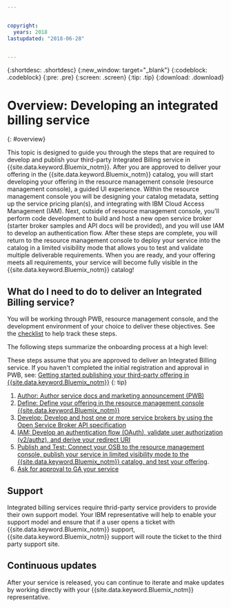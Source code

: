 ```yaml
---


copyright:
  years: 2018
lastupdated: "2018-06-28"


---
```


{:shortdesc: .shortdesc}
{:new_window: target="_blank"}
{:codeblock: .codeblock}
{:pre: .pre}
{:screen: .screen}
{:tip: .tip}
{:download: .download}

# Overview: Developing an integrated billing service
{: #overview}

This topic is designed to guide you through the steps that are required to develop and publish your third-party Integrated Billing service in {{site.data.keyword.Bluemix_notm}}. After you are approved to deliver your offering in the {{site.data.keyword.Bluemix_notm}} catalog, you will start developing your offering in the resource management console (resource management console), a guided UI experience. Within the resource management console you will be designing your catalog metadata, setting up the service pricing plan(s), and integrating with IBM Cloud Access Management (IAM). Next, outside of resource management console, you'll perform code development to build and host a new open service broker (starter broker samples and API docs will be provided), and you will use IAM to develop an authentication flow. After these steps are complete, you will return to the resource management console to deploy your service into the catalog in a limited visibility mode that allows you to test and validate multiple deliverable requirements. When you are ready, and your offering meets all requirements, your service will become fully visible in the {{site.data.keyword.Bluemix_notm}} catalog!


## What do I need to do to deliver an Integrated Billing service?

You will be working through PWB, resource management console, and the development environment of your choice to deliver these objectives. See the [checklist](/docs/third-party/checklist.html#checklist) to help track these steps.

The following steps summarize the onboarding process at a high level:

These steps assume that you are approved to deliver an Integrated Billing service. If you haven't completed the initial registration and approval in PWB, see: [Getting started publishing your third-party offering in {{site.data.keyword.Bluemix_notm}}](/docs/third-party/index.md)
{: tip}

1. [Author: Author service docs and marketing announcement (PWB)](/docs/third-party/cis1-docs-marketing.html)
2. [Define: Define your offering in the resource management console {{site.data.keyword.Bluemix_notm}}](/docs/third-party/cis2-rmc-define.html)
3. [Develop: Develop and host one or more service brokers by using the Open Service Broker API specification](/docs/third-party/cis3-broker.html)
4. [IAM: Develop an authentication flow (OAuth), validate user authorization (v2/authz), and derive your redirect URI](/docs/third-party/cis5-iam.html)
5. [Publish and Test: Connect your OSB to the resource management console, publish your service in limited visibility mode to the {{site.data.keyword.Bluemix_notm}} catalog, and test your offering](/docs/third-party/cis4-rmc-publish.html).
6. [Ask for approval to GA your service](/docs/third-party/cis6-ga.html)

## Support

Integrated billing services require thrid-party service providers to provide their own support model.  Your IBM representative will help to enable your support model and ensure that if a user opens a ticket with {{site.data.keyword.Bluemix_notm}} support, {{site.data.keyword.Bluemix_notm}} support will route the ticket to the third party support site.

## Continuous updates

After your service is released, you can continue to iterate and make updates by working directly with your {{site.data.keyword.Bluemix_notm}} representative.



